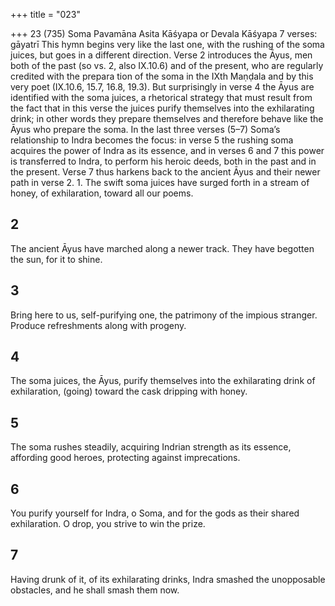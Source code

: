+++
title = "023"

+++
23 (735) Soma Pavamāna
Asita Kāśyapa or Devala Kāśyapa
7 verses: gāyatrī
This hymn begins very like the last one, with the rushing of the soma juices, but  goes in a different direction. Verse 2 introduces the Āyus, men both of the past (so  vs. 2, also IX.10.6) and of the present, who are regularly credited with the prepara tion of the soma in the IXth Maṇḍala and by this very poet (IX.10.6, 15.7, 16.8,  19.3). But surprisingly in verse 4 the Āyus are identified with the soma juices, a  rhetorical strategy that must result from the fact that in this verse the juices purify  themselves into the exhilarating drink; in other words they prepare themselves and  therefore behave like the Āyus who prepare the soma.
In the last three verses (5–7) Soma’s relationship to Indra becomes the focus: in  verse 5 the rushing soma acquires the power of Indra as its essence, and in verses  6 and 7 this power is transferred to Indra, to perform his heroic deeds, both in the  past and in the present. Verse 7 thus harkens back to the ancient Āyus and their  newer path in verse 2. 1. The swift soma juices have surged forth in a stream of honey, of
exhilaration,
toward all our poems.
## 2
The ancient Āyus have marched along a newer track.
They have begotten the sun, for it to shine.
## 3
Bring here to us, self-purifying one, the patrimony of the impious stranger. Produce refreshments along with progeny.
## 4
The soma juices, the Āyus, purify themselves into the exhilarating drink  of exhilaration,
(going) toward the cask dripping with honey.
## 5
The soma rushes steadily, acquiring Indrian strength as its essence, affording good heroes, protecting against imprecations.
## 6
You purify yourself for Indra, o Soma, and for the gods as their shared  exhilaration.
O drop, you strive to win the prize.
## 7
Having drunk of it, of its exhilarating drinks, Indra smashed the
unopposable obstacles,
and he shall smash them now.